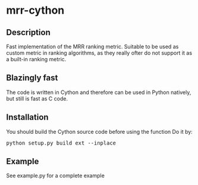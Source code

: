 # mrr-cython

## Description
Fast implementation of the MRR ranking metric. Suitable to be used as custom metric in ranking algorithms, as they really ofter do not support it as a built-in ranking metric.

## Blazingly fast
The code is written in Cython and therefore can be used in Python natively, but still is fast as C code.

## Installation
You should build the Cython source code before using the function
Do it by:
<pre>
python setup.py build_ext --inplace
</pre>

## Example
See example.py for a complete example
